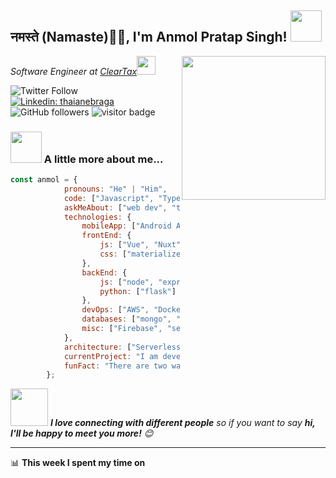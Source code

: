 <h2>नमस्ते (Namaste)🙏🏻, I'm Anmol Pratap Singh! <img src="https://media.giphy.com/media/12oufCB0MyZ1Go/giphy.gif" width="50"></h2>
<img align='right' src="https://media.giphy.com/media/M9gbBd9nbDrOTu1Mqx/giphy.gif" width="230">
<p><em>Software Engineer at <a href="http://www.cleartax.in">ClearTax</a><img src="https://media.giphy.com/media/WUlplcMpOCEmTGBtBW/giphy.gif" width="30"> 
</em></p>

![Twitter Follow](https://img.shields.io/twitter/follow/misteranmol?label=Follow)
[![Linkedin: thaianebraga](https://img.shields.io/badge/-anmol-blue?style=flat-square&logo=Linkedin&logoColor=white&link=https://www.linkedin.com/in/anmol-p-singh/)](https://www.linkedin.com/in/anmol-p-singh/)
![GitHub followers](https://img.shields.io/github/followers/anmol098?label=Follow&style=social)
<img src="https://visitor-badge.glitch.me/badge?page_id=anmol098.anmol098" alt="visitor badge"/>
### <img src="https://media.giphy.com/media/VgCDAzcKvsR6OM0uWg/giphy.gif" width="50"> A little more about me...  

```javascript
const anmol = {
            pronouns: "He" | "Him",
            code: ["Javascript", "Typescript", "Python", "Java", "php"],
            askMeAbout: ["web dev", "tech", "app dev", "photography"],
            technologies: {
                mobileApp: ["Android App"],
                frontEnd: {
                    js: ["Vue", "Nuxt"],
                    css: ["materialize", "vuetify", "bootstrap"]
                },
                backEnd: {
                    js: ["node", "express"],
                    python: ["flask"]
                },
                devOps: ["AWS", "Docker🐳", "Route53", "Nginx"],
                databases: ["mongo", "MySql", "sqlite"],
                misc: ["Firebase", "selenium", "open-cv", "php", "SuiteScript"]
            },
            architecture: ["Serverless Architecture", "Progressive web applications", "Single page applications"],
            currentProject: "I am developing Extension for NetSuite using SuiteScript2.0",
            funFact: "There are two ways to write error-free programs; only the third one works"
        };
```

<img src="https://media.giphy.com/media/LnQjpWaON8nhr21vNW/giphy.gif" width="60"> <em><b>I love connecting with different people</b> so if you want to say <b>hi, I'll be happy to meet you more!</b> 😊</em>

---
📊 **This week I spent my time on**
<!--START_SECTION:waka-->
```text

```
<!--END_SECTION:waka-->
